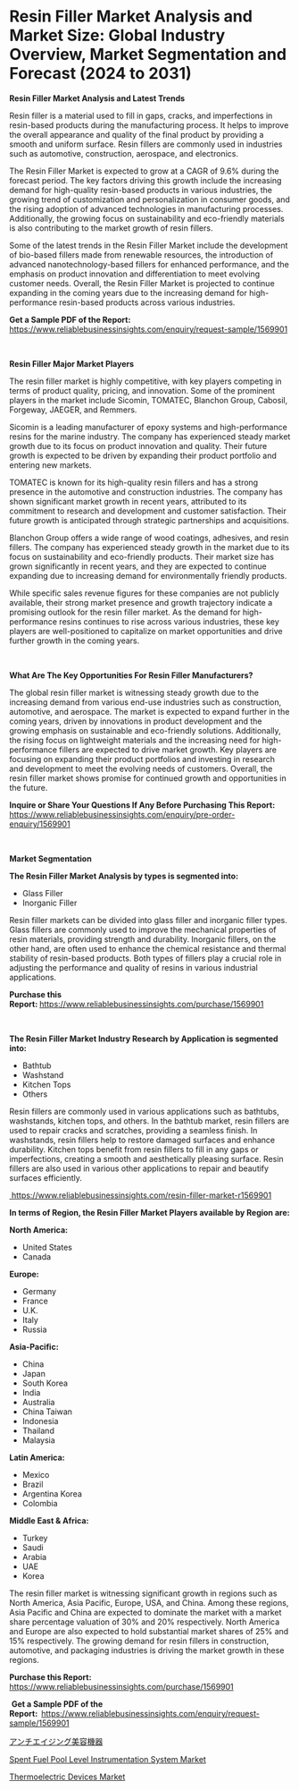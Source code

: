 <p><h1>Resin Filler Market Analysis and Market Size: Global Industry Overview, Market Segmentation and Forecast (2024 to 2031)</h1></p><p><strong>Resin Filler Market Analysis and Latest Trends</strong></p>
<p><p>Resin filler is a material used to fill in gaps, cracks, and imperfections in resin-based products during the manufacturing process. It helps to improve the overall appearance and quality of the final product by providing a smooth and uniform surface. Resin fillers are commonly used in industries such as automotive, construction, aerospace, and electronics.</p><p>The Resin Filler Market is expected to grow at a CAGR of 9.6% during the forecast period. The key factors driving this growth include the increasing demand for high-quality resin-based products in various industries, the growing trend of customization and personalization in consumer goods, and the rising adoption of advanced technologies in manufacturing processes. Additionally, the growing focus on sustainability and eco-friendly materials is also contributing to the market growth of resin fillers.</p><p>Some of the latest trends in the Resin Filler Market include the development of bio-based fillers made from renewable resources, the introduction of advanced nanotechnology-based fillers for enhanced performance, and the emphasis on product innovation and differentiation to meet evolving customer needs. Overall, the Resin Filler Market is projected to continue expanding in the coming years due to the increasing demand for high-performance resin-based products across various industries.</p></p>
<p><strong>Get a Sample PDF of the Report:&nbsp;</strong> <a href="https://www.reliablebusinessinsights.com/enquiry/request-sample/1569901">https://www.reliablebusinessinsights.com/enquiry/request-sample/1569901</a></p>
<p>&nbsp;</p>
<p><strong>Resin Filler Major Market Players</strong></p>
<p><p>The resin filler market is highly competitive, with key players competing in terms of product quality, pricing, and innovation. Some of the prominent players in the market include Sicomin, TOMATEC, Blanchon Group, Cabosil, Forgeway, JAEGER, and Remmers.</p><p>Sicomin is a leading manufacturer of epoxy systems and high-performance resins for the marine industry. The company has experienced steady market growth due to its focus on product innovation and quality. Their future growth is expected to be driven by expanding their product portfolio and entering new markets.</p><p>TOMATEC is known for its high-quality resin fillers and has a strong presence in the automotive and construction industries. The company has shown significant market growth in recent years, attributed to its commitment to research and development and customer satisfaction. Their future growth is anticipated through strategic partnerships and acquisitions.</p><p>Blanchon Group offers a wide range of wood coatings, adhesives, and resin fillers. The company has experienced steady growth in the market due to its focus on sustainability and eco-friendly products. Their market size has grown significantly in recent years, and they are expected to continue expanding due to increasing demand for environmentally friendly products.</p><p>While specific sales revenue figures for these companies are not publicly available, their strong market presence and growth trajectory indicate a promising outlook for the resin filler market. As the demand for high-performance resins continues to rise across various industries, these key players are well-positioned to capitalize on market opportunities and drive further growth in the coming years.</p></p>
<p>&nbsp;</p>
<p><strong>What Are The Key Opportunities For Resin Filler Manufacturers?</strong></p>
<p><p>The global resin filler market is witnessing steady growth due to the increasing demand from various end-use industries such as construction, automotive, and aerospace. The market is expected to expand further in the coming years, driven by innovations in product development and the growing emphasis on sustainable and eco-friendly solutions. Additionally, the rising focus on lightweight materials and the increasing need for high-performance fillers are expected to drive market growth. Key players are focusing on expanding their product portfolios and investing in research and development to meet the evolving needs of customers. Overall, the resin filler market shows promise for continued growth and opportunities in the future.</p></p>
<p><strong>Inquire or Share Your Questions If Any Before Purchasing This Report:</strong> <a href="https://www.reliablebusinessinsights.com/enquiry/pre-order-enquiry/1569901">https://www.reliablebusinessinsights.com/enquiry/pre-order-enquiry/1569901</a></p>
<p>&nbsp;</p>
<p><strong>Market Segmentation</strong></p>
<p><strong>The Resin Filler Market Analysis by types is segmented into:</strong></p>
<p><ul><li>Glass Filler</li><li>Inorganic Filler</li></ul></p>
<p><p>Resin filler markets can be divided into glass filler and inorganic filler types. Glass fillers are commonly used to improve the mechanical properties of resin materials, providing strength and durability. Inorganic fillers, on the other hand, are often used to enhance the chemical resistance and thermal stability of resin-based products. Both types of fillers play a crucial role in adjusting the performance and quality of resins in various industrial applications.</p></p>
<p><strong>Purchase this Report:&nbsp;</strong><a href="https://www.reliablebusinessinsights.com/purchase/1569901">https://www.reliablebusinessinsights.com/purchase/1569901</a></p>
<p>&nbsp;</p>
<p><strong>The Resin Filler Market Industry Research by Application is segmented into:</strong></p>
<p><ul><li>Bathtub</li><li>Washstand</li><li>Kitchen Tops</li><li>Others</li></ul></p>
<p><p>Resin fillers are commonly used in various applications such as bathtubs, washstands, kitchen tops, and others. In the bathtub market, resin fillers are used to repair cracks and scratches, providing a seamless finish. In washstands, resin fillers help to restore damaged surfaces and enhance durability. Kitchen tops benefit from resin fillers to fill in any gaps or imperfections, creating a smooth and aesthetically pleasing surface. Resin fillers are also used in various other applications to repair and beautify surfaces efficiently.</p></p>
<p><a href="https://www.reliablebusinessinsights.com/resin-filler-market-r1569901">&nbsp;https://www.reliablebusinessinsights.com/resin-filler-market-r1569901</a></p>
<p><strong>In terms of Region, the Resin Filler Market Players available by Region are:</strong></p>
<p>
    <p> <strong> North America: </strong>
        <ul>
            <li>United States</li>
            <li>Canada</li>
        </ul>
        </p> 
    <p> <strong> Europe: </strong>
        <ul>
            <li>Germany</li>
            <li>France</li>
            <li>U.K.</li>
            <li>Italy</li>
            <li>Russia</li>
        </ul>
        </p> 
    <p> <strong> Asia-Pacific: </strong>
        <ul>
            <li>China</li>
            <li>Japan</li>
            <li>South Korea</li>
            <li>India</li>
            <li>Australia</li>
            <li>China Taiwan</li>
            <li>Indonesia</li>
            <li>Thailand</li>
            <li>Malaysia</li>
        </ul>
        </p> 
    <p> <strong> Latin America: </strong>
        <ul>
            <li>Mexico</li>
            <li>Brazil</li>
            <li>Argentina Korea</li>
            <li>Colombia</li>
        </ul>
        </p> 
    <p> <strong> Middle East & Africa: </strong>
        <ul>
            <li>Turkey</li>
            <li>Saudi</li>
            <li>Arabia</li>
            <li>UAE</li>
            <li>Korea</li>
        </ul>
    </p>
    </p>
<p><p>The resin filler market is witnessing significant growth in regions such as North America, Asia Pacific, Europe, USA, and China. Among these regions, Asia Pacific and China are expected to dominate the market with a market share percentage valuation of 30% and 20% respectively. North America and Europe are also expected to hold substantial market shares of 25% and 15% respectively. The growing demand for resin fillers in construction, automotive, and packaging industries is driving the market growth in these regions.</p></p>
<p><strong>Purchase this Report: </strong><a href="https://www.reliablebusinessinsights.com/purchase/1569901">https://www.reliablebusinessinsights.com/purchase/1569901</a></p>
<p>&nbsp;<strong>Get a Sample PDF of the Report:&nbsp;&nbsp;</strong><a href="https://www.reliablebusinessinsights.com/enquiry/request-sample/1569901">https://www.reliablebusinessinsights.com/enquiry/request-sample/1569901</a></p>
<p><strong></strong></p>
<p><p><a href="https://medium.com/@callumnowacki2000/%E3%82%A2%E3%83%B3%E3%83%81%E3%82%A8%E3%82%A4%E3%82%B8%E3%83%B3%E3%82%B0%E7%BE%8E%E5%AE%B9%E5%99%A8%E5%85%B7%E5%B8%82%E5%A0%B4%E3%83%AC%E3%83%9D%E3%83%BC%E3%83%88%E3%81%AF-%E3%81%93%E3%81%AE%E5%B8%82%E5%A0%B4%E3%81%AE%E6%9C%80%E6%96%B0%E3%81%AE%E3%83%88%E3%83%AC%E3%83%B3%E3%83%89%E3%81%A8%E6%88%90%E9%95%B7%E3%81%AE%E6%A9%9F%E4%BC%9A%E3%82%92%E6%98%8E%E3%82%89%E3%81%8B%E3%81%AB%E3%81%97%E3%81%A6%E3%81%84%E3%81%BE%E3%81%99-c0fbea1f67d3">アンチエイジング美容機器</a></p><p><a href="https://github.com/NaomieConner2023/Market-Research-Report-List-1/blob/main/spent-fuel-pool-level-instrumentation-system-market.md">Spent Fuel Pool Level Instrumentation System Market</a></p><p><a href="https://github.com/EbonyHane1955/Market-Research-Report-List-1/blob/main/thermoelectric-devices-market.md">Thermoelectric Devices Market</a></p></p>